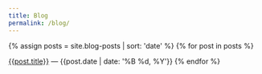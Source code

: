 ```yaml
---
title: Blog
permalink: /blog/
---
```


{% assign posts = site.blog-posts | sort: 'date' %}
{% for post in posts %}
  <tr>
    <td><a href="{{post.url}}">{{post.title}}</a> — {{post.date | date: '%B %d, %Y'}}</td>
  <tr>
{% endfor %}
